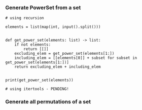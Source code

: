 ### Generate PowerSet from a set
 
```
# using recursion

elements = list(map(int, input().split()))


def get_power_set(elements: list) -> list:
    if not elements:
        return [[]]
    excluding_elem = get_power_set(elements[1:])
    including_elem = [[elements[0]] + subset for subset in get_power_set(elements[1:])]
    return excluding_elem + including_elem


print(get_power_set(elements))
```

```
# using itertools - PENDING!

```
### Generate all permutations of a set
```

```

